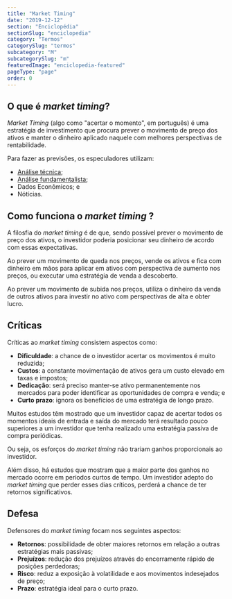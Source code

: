```yaml
---
title: "Market Timing"
date: "2019-12-12"
section: "Enciclopédia"
sectionSlug: "enciclopedia"
category: "Termos"
categorySlug: "termos"
subcategory: "M"
subcategorySlug: "m"
featuredImage: "enciclopedia-featured"
pageType: "page"
order: 0
---
```



## O que é *market timing*?

*Market Timing* (algo como "acertar o momento", em português) é uma estratégia de investimento que procura prever o movimento de preço dos ativos e manter o dinheiro aplicado naquele com melhores perspectivas de rentabilidade.

Para fazer as previsões, os especuladores utilizam:

- [Análise técnica](/enciclopédia/termos/a/analise-tecnica);
- [Análise fundamentalista](/enciclopédia/termos/a/analise-fundamentalista);
- Dados Econômicos; e
- Nótícias.


## Como funciona o *market timing* ?

A filosfia do *market timing* é de que, sendo possível prever o movimento de preço dos ativos, o investidor poderia posicionar seu dinheiro de acordo com essas expectativas.

Ao prever um movimento de queda nos preços, vende os ativos e fica com dinheiro em mãos para aplicar em ativos com perspectiva de aumento nos preços, ou executar uma estratégia de venda a descoberto. 

Ao prever um movimento de subida nos preços, utiliza o dinheiro da venda de outros ativos para investir no ativo com perspectivas de alta e obter lucro.

## Críticas

Críticas ao *market timing* consistem aspectos como:

- **Dificuldade**: a chance de o investidor acertar os movimentos é muito reduzida;
- **Custos**: a constante movimentação de ativos gera um custo elevado em taxas e impostos;
- **Dedicação**: será preciso manter-se ativo permanentemente nos mercados para poder identificar as oportunidades de compra e venda; e
- **Curto prazo**: ignora os benefícios de uma estratégia de longo prazo.

Muitos estudos têm mostrado que um investidor capaz de acertar todos os momentos ideais de entrada e saída do mercado terá resultado pouco superiores a um investidor que tenha realizado uma estratégia passiva de compra periódicas.

Ou seja, os esforços do *market timing* não trariam ganhos proporcionais ao investidor.

Além disso, há estudos que mostram que a maior parte dos ganhos no mercado ocorre em períodos curtos de tempo. Um investidor adepto do *market timing* que perder esses dias críticos, perderá a chance de ter retornos significativos.

## Defesa

Defensores do *market timing* focam nos seguintes aspectos:

- **Retornos**: possibilidade de  obter maiores retornos em relação a outras estratégias mais passivas;
- **Prejuízos**: redução dos prejuízos através do encerramente rápido de posições perdedoras;
- **Risco**: reduz a exposição à volatilidade e aos movimentos indesejados de preço;
- **Prazo**: estratégia ideal para o curto prazo.